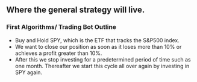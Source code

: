 ## Where the general strategy will live.

### First Algorithms/ Trading Bot Outline

 - Buy and Hold SPY, which is the ETF that tracks the S&P500 index.
 - We want to close our position as soon as it loses more than 10% or achieves a profit greater than 10%. 
 - After this we stop investing for a predetermined period of time such as one month. Thereafter we start this cycle all over again by investing in SPY again.
